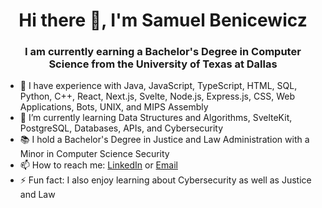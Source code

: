 <h1 align="center">Hi there 👋, I'm Samuel Benicewicz</h1>
<h3 align="center">I am currently earning a Bachelor's Degree in Computer Science from the University of Texas at Dallas</h3>

- 🔭 I have experience with Java, JavaScript, TypeScript, HTML, SQL, Python, C++, React, Next.js, Svelte, Node.js, Express.js, CSS, Web Applications, Bots, UNIX, and MIPS Assembly
- 🌱 I’m currently learning Data Structures and Algorithms, SvelteKit, PostgreSQL, Databases, APIs, and Cybersecurity
- 📚 I hold a Bachelor's Degree in Justice and Law Administration with a Minor in Computer Science Security
- 📫 How to reach me: <a href="https://www.linkedin.com/in/samuel-benicewicz/">LinkedIn</a> or <a href="mailto:sambenicewicz@yahoo.com">Email</a>
- ⚡ Fun fact: I also enjoy learning about Cybersecurity as well as Justice and Law
